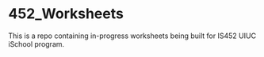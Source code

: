 # 452_Worksheets

This is a repo containing in-progress worksheets being built for IS452 UIUC iSchool program.
